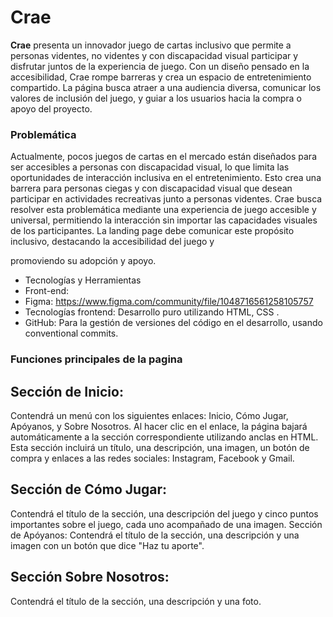 # Crae

**Crae** presenta un innovador juego de cartas inclusivo que permite a personas videntes, no videntes y con discapacidad visual participar y disfrutar juntos de la experiencia de juego. Con un diseño pensado en la accesibilidad, Crae rompe barreras y crea un espacio de entretenimiento compartido. La página busca atraer a una audiencia diversa, comunicar los valores de inclusión del juego, y guiar a los usuarios hacia la compra o apoyo del proyecto.


### Problemática


Actualmente, pocos juegos de cartas en el mercado están diseñados para ser accesibles a personas con discapacidad visual, lo que limita las oportunidades de interacción inclusiva en el entretenimiento. Esto crea una barrera para personas ciegas y con discapacidad visual que desean participar en actividades recreativas junto a personas videntes. Crae busca resolver esta problemática mediante una experiencia de juego accesible y universal, permitiendo la interacción sin importar las capacidades visuales de los participantes. La landing page debe comunicar este propósito inclusivo, destacando la accesibilidad del juego y 

promoviendo su adopción y apoyo.



- Tecnologías y Herramientas
- Front-end: 
- Figma: https://www.figma.com/community/file/1048716561258105757
- Tecnologías frontend: Desarrollo puro utilizando HTML, CSS .
- GitHub: Para la gestión de versiones del código en el desarrollo, usando conventional commits.


### Funciones principales de la pagina
## Sección de Inicio:
Contendrá un menú con los siguientes enlaces: Inicio, Cómo Jugar, Apóyanos, y Sobre Nosotros. Al hacer clic en el enlace, la página bajará automáticamente a la sección correspondiente utilizando anclas en HTML. Esta sección incluirá un título, una descripción, una imagen, un botón de compra y enlaces a las redes sociales: Instagram, Facebook y Gmail.
## Sección de Cómo Jugar:
Contendrá el título de la sección, una descripción del juego y cinco puntos importantes sobre el juego, cada uno acompañado de una imagen.
Sección de Apóyanos:
Contendrá el título de la sección, una descripción y una imagen con un botón que dice "Haz tu aporte".
## Sección Sobre Nosotros:
Contendrá el título de la sección, una descripción y una foto.
